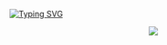 <a href="https://git.io/typing-svg"><img src="https://readme-typing-svg.herokuapp.com?font=Fira+Code&size=28&pause=100%&center=true&vCenter=true&width=435&lines=Hi%F0%9F%91%8B+%2CI+am+byquan2004" alt="Typing SVG" /></a>

<div align="center">
  <picture>
    <source
      srcset="https://github-readme-stats.vercel.app/api?username=byquan2004&show_icons=true&theme=dark"
      media="(prefers-color-scheme: dark)"
    />
    <source
      srcset="https://github-readme-stats.vercel.app/api?username=byquan2004&show_icons=true"
      media="(prefers-color-scheme: light), (prefers-color-scheme: no-preference)"
    />
    <img src="https://github-readme-stats.vercel.app/api?username=byquan2004&show_icons=true" />
  </picture>
</div>
